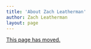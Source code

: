 ```yaml
---
title: 'About Zach Leatherman'
author: Zach Leatherman
layout: page
---
```


[This page has moved.](/web/about/)